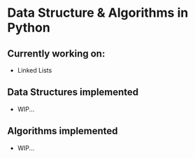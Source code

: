 # Data Structure & Algorithms in Python

## Currently working on:
- Linked Lists

## Data Structures implemented

- WIP...

## Algorithms implemented

- WIP...